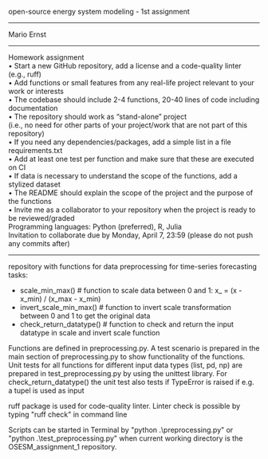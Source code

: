open-source energy system modeling - 1st assignment
________________________________________________________________________________________________________________________

Mario Ernst

________________________________________________________________________________________________________________________

Homework assignment  
• Start a new GitHub repository, add a license and a code-quality linter (e.g., ruff)  
• Add functions or small features from any real-life project relevant to your work or interests  
• The codebase should include 2-4 functions, 20-40 lines of code including documentation  
• The repository should work as “stand-alone” project  
(i.e., no need for other parts of your project/work that are not part of this repository)  
• If you need any dependencies/packages, add a simple list in a file requirements.txt  
• Add at least one test per function and make sure that these are executed on CI  
• If data is necessary to understand the scope of the functions, add a stylized dataset  
• The README should explain the scope of the project and the purpose of the functions  
• Invite me as a collaborator to your repository when the project is ready to be reviewed/graded  
Programming languages: Python (preferred), R, Julia  
Invitation to collaborate due by Monday, April 7, 23:59 (please do not push any commits after)  

------------------------------------------------------------------------------------------------------------------------

repository with functions for data preprocessing for time-series forecasting tasks:
  - scale_min_max()         # function to scale data between 0 and 1: x_ = (x - x_min) / (x_max - x_min)  
  - invert_scale_min_max()  # function to invert scale transformation between 0 and 1 to get the original data
  - check_return_datatype() # function to check and return the input datatype in scale and invert scale function

Functions are defined in preprocessing.py. A test scenario is prepared in the main section of preprocessing.py to show
functionality of the functions. Unit tests for all functions for different input data types (list, pd, np)
are prepared in test_preprocessing.py by using the unittest library. For check_return_datatype() the unit test also 
tests if TypeError is raised if e.g. a tupel is used as input

ruff package is used for code-quality linter. Linter check is possible by typing "ruff check" in command line

Scripts can be started in Terminal by "python .\preprocessing.py" or "python .\test_preprocessing.py" when current
working directory is the OSESM_assignment_1 repository.

